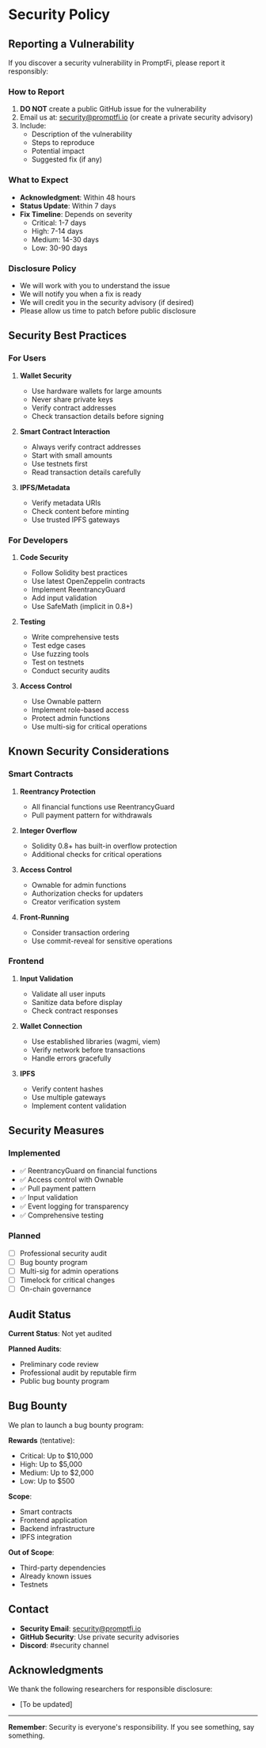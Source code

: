 # Security Policy

## Reporting a Vulnerability

If you discover a security vulnerability in PromptFi, please report it responsibly:

### How to Report

1. **DO NOT** create a public GitHub issue for the vulnerability
2. Email us at: security@promptfi.io (or create a private security advisory)
3. Include:
   - Description of the vulnerability
   - Steps to reproduce
   - Potential impact
   - Suggested fix (if any)

### What to Expect

- **Acknowledgment**: Within 48 hours
- **Status Update**: Within 7 days
- **Fix Timeline**: Depends on severity
  - Critical: 1-7 days
  - High: 7-14 days
  - Medium: 14-30 days
  - Low: 30-90 days

### Disclosure Policy

- We will work with you to understand the issue
- We will notify you when a fix is ready
- We will credit you in the security advisory (if desired)
- Please allow us time to patch before public disclosure

## Security Best Practices

### For Users

1. **Wallet Security**
   - Use hardware wallets for large amounts
   - Never share private keys
   - Verify contract addresses
   - Check transaction details before signing

2. **Smart Contract Interaction**
   - Always verify contract addresses
   - Start with small amounts
   - Use testnets first
   - Read transaction details carefully

3. **IPFS/Metadata**
   - Verify metadata URIs
   - Check content before minting
   - Use trusted IPFS gateways

### For Developers

1. **Code Security**
   - Follow Solidity best practices
   - Use latest OpenZeppelin contracts
   - Implement ReentrancyGuard
   - Add input validation
   - Use SafeMath (implicit in 0.8+)

2. **Testing**
   - Write comprehensive tests
   - Test edge cases
   - Use fuzzing tools
   - Test on testnets
   - Conduct security audits

3. **Access Control**
   - Use Ownable pattern
   - Implement role-based access
   - Protect admin functions
   - Use multi-sig for critical operations

## Known Security Considerations

### Smart Contracts

1. **Reentrancy Protection**
   - All financial functions use ReentrancyGuard
   - Pull payment pattern for withdrawals

2. **Integer Overflow**
   - Solidity 0.8+ has built-in overflow protection
   - Additional checks for critical operations

3. **Access Control**
   - Ownable for admin functions
   - Authorization checks for updaters
   - Creator verification system

4. **Front-Running**
   - Consider transaction ordering
   - Use commit-reveal for sensitive operations

### Frontend

1. **Input Validation**
   - Validate all user inputs
   - Sanitize data before display
   - Check contract responses

2. **Wallet Connection**
   - Use established libraries (wagmi, viem)
   - Verify network before transactions
   - Handle errors gracefully

3. **IPFS**
   - Verify content hashes
   - Use multiple gateways
   - Implement content validation

## Security Measures

### Implemented

- ✅ ReentrancyGuard on financial functions
- ✅ Access control with Ownable
- ✅ Pull payment pattern
- ✅ Input validation
- ✅ Event logging for transparency
- ✅ Comprehensive testing

### Planned

- [ ] Professional security audit
- [ ] Bug bounty program
- [ ] Multi-sig for admin operations
- [ ] Timelock for critical changes
- [ ] On-chain governance

## Audit Status

**Current Status**: Not yet audited

**Planned Audits**:
- Preliminary code review
- Professional audit by reputable firm
- Public bug bounty program

## Bug Bounty

We plan to launch a bug bounty program:

**Rewards** (tentative):
- Critical: Up to $10,000
- High: Up to $5,000
- Medium: Up to $2,000
- Low: Up to $500

**Scope**:
- Smart contracts
- Frontend application
- Backend infrastructure
- IPFS integration

**Out of Scope**:
- Third-party dependencies
- Already known issues
- Testnets

## Contact

- **Security Email**: security@promptfi.io
- **GitHub Security**: Use private security advisories
- **Discord**: #security channel

## Acknowledgments

We thank the following researchers for responsible disclosure:
- [To be updated]

---

**Remember**: Security is everyone's responsibility. If you see something, say something.

